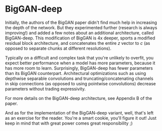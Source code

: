 

<!--
 * @version:
 * @Author:  StevenJokess https://github.com/StevenJokess
 * @Date: 2020-12-20 01:22:43
 * @LastEditors:  StevenJokess https://github.com/StevenJokess
 * @LastEditTime: 2020-12-20 01:23:01
 * @Description:
 * @TODO::
 * @Reference:https://github.com/anhtuan85/Generative-Adversarial-Networks-GANs-Specialization/blob/main/Course%202%20-%20Build%20Better%20Generative%20Adversarial%20Networks%20(GANs)/Week%203/BigGAN.ipynb
-->
# BigGAN-deep

Initially, the authors of the BigGAN paper didn't find much help in increasing the depth of the network. But they experimented further (research is always improving!) and added a few notes about an additional architecture, called BigGAN-deep. This modification of BigGAN is 4x deeper, sports a modified residual block architecture, and concatenates the entire $z$ vector to $c$ (as opposed to separate chunks at different resolutions).

Typically on a difficult and complex task that you're unlikely to overfit, you expect better performance when a model has more parameters, because it has more room to learn. Surprisingly, BigGAN-deep has fewer parameters than its BigGAN counterpart. Architectural optimizations such as using depthwise separable convolutions and truncating/concatenating channels in skip connections (as opposed to using pointwise convolutions) decrease parameters without trading expressivity.

For more details on the BigGAN-deep architecture, see Appendix B of the paper.

And as for the implementation of the BigGAN-deep variant, well, that's left as an exercise for the reader. You're a smart cookie, you'll figure it out! Just keep in mind that with great power comes great responsibility ;)
